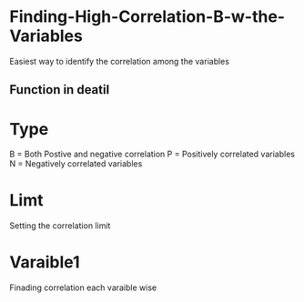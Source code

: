 # Finding-High-Correlation-B-w-the-Variables
Easiest way to identify the correlation among the variables 

## Function in deatil 

# Type 
B = Both Postive and negative correlation 
P = Positively correlated variables 
N = Negatively correlated variables

# Limt 
Setting the correlation limit

# Varaible1

Finading correlation each varaible wise 

